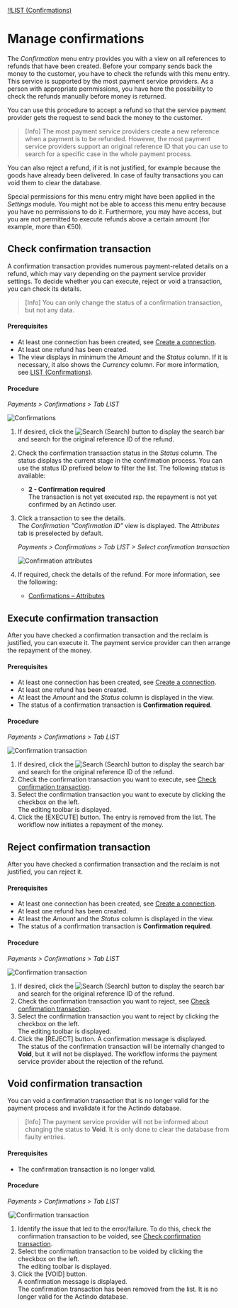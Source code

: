 [!!LIST (Confirmations)](../UserInterface/06a_ListConfirmations.md)


# Manage confirmations

The *Confirmation* menu entry provides you with a view on all references to refunds that have been created. Before your company sends back the money to the customer, you have to check the refunds with this menu entry. This service is supported by the most payment service providers. As a person with appropriate pernmissions, you have here the possibility to check the refunds manually before money is returned.  

You can use this procedure to accept a refund so that the service payment provider gets the request to send back the money to the customer.    
> [Info] The most payment service providers create a new reference when a payment is to be refunded. However, the most payment service providers support an original reference ID that you can use to search for a specific case in the whole payment process.   

You can also reject a refund, if it is not justified, for example because the goods have already been delivered. In case of faulty transactions you can void them to clear the database.   

Special permissions for this menu entry might have been applied in the *Settings* module. You might not be able to access this menu entry because you have no permissions to do it. Furthermore, you may have access, but you are not permitted to execute refunds above a certain amount (for example, more than €50). 


## Check confirmation transaction  

A confirmation transaction provides numerous payment-related details on a refund, which may vary depending on the payment service provider settings. To decide whether you can execute, reject or void a transaction, you can check its details.  
> [Info] You can only change the status of a confirmation transaction, but not any data.


#### Prerequisites 

- At least one connection has been created, see [Create a connection](../Integration/01_ManageConnection.md#create-a-connection).
- At least one refund has been created.
- The view displays in minimum the *Amount* and the *Status* column. If it is necessary, it also shows the *Currency* column. For more information, see [LIST (Confirmations)](../UserInterface/06_ListConfirmations.md#create-view).


#### Procedure

*Payments > Confirmations > Tab LIST*  

![Confirmations](../../Assets/Screenshots/Payments/Confirmations/LISTConfirmations.png "[Confirmations]")

1. If desired, click the ![Search](../../Assets/Icons/Search.png "[Search]") (Search) button to display the search bar and search for the original reference ID of the refund.

2. Check the confirmation transaction status in the *Status* column. The status displays the current stage in the confirmation process. You can use the status ID prefixed below to filter the list. The following status is available: 
    - **2 - Confirmation required**   
       The transaction is not yet executed rsp. the repayment is not yet confirmed by an Actindo user.
    
3. Click a transaction to see the details.   
    The *Confirmation "Confirmation ID"* view is displayed. The *Attributes* tab is preselected by default.   

     *Payments > Confirmations > Tab LIST > Select confirmation transaction*  

    ![Confirmation attributes](../../Assets/Screenshots/Payments/Confirmations/AttributesConfirmation.png "[Confirmaton attributes]")
4. If required, check the details of the refund. For more information, see the following:
     - [Confirmations &ndash; Attributes](../UserInterface/06_ListConfirmations.md#confirmations-–-attributes)



## Execute confirmation transaction

After you have checked a confirmation transaction and the reclaim is justified, you can execute it. The payment service provider can then arrange the repayment of the money.  

#### Prerequisites
- At least one connection has been created, see [Create a connection](../Integration/01_ManageConnections.md#create-a-connection).
- At least one refund has been created.
- At least the *Amount* and the *Status* column is displayed in the view.
- The status of a confirmation transaction is **Confirmation required**. 

#### Procedure

*Payments > Confirmations > Tab LIST*

![Confirmation transaction](../../Assets/Screenshots/Payments/Confirmations/LISTConfirmations.png "[Confirmation transaction]")

1. If desired, click the ![Search](../../Assets/Icons/Search.png "[Search]") (Search) button to display the search bar and search for the original reference ID of the refund.
2. Check the confirmation transaction you want to execute, see [Check confirmation transaction](#check-confirmation-transaction).
2. Select the confirmation transaction you want to execute by clicking the checkbox on the left.   
The editing toolbar is displayed.
3. Click the [EXECUTE] button.
   The entry is removed from the list. The workflow now initiates a repayment of the money.



## Reject confirmation transaction

After you have checked a confirmation transaction and the reclaim is not justified, you can reject it.   

#### Prerequisites
- At least one connection has been created, see [Create a connection](../Integration/01_ManageConnections.md#create-a-connection).
- At least one refund has been created.
- At least the *Amount* and the *Status* column is displayed in the view.
- The status of a confirmation transaction is **Confirmation required**. 

#### Procedure

*Payments > Confirmations > Tab LIST*

![Confirmation transaction](../../Assets/Screenshots/Payments/Confirmations/LISTConfirmations.png "[Confirmation transaction]")


1. If desired, click the ![Search](../../Assets/Icons/Search.png "[Search]") (Search) button to display the search bar and search for the original reference ID of the refund.
2. Check the confirmation transaction you want to reject, see [Check confirmation transaction](#check-confirmation-transaction).
3. Select the confirmation transaction you want to reject by clicking the checkbox on the left.   
    The editing toolbar is displayed.
4. Click the [REJECT] button. 
   A confirmation message is displayed.    
   The status of the confirmation transaction will be internally changed to **Void**, but it will not be displayed. The workflow informs the payment service provider about the rejection of the refund.



## Void confirmation transaction  

You can void a confirmation transaction that is no longer valid for the payment process and invalidate it for the Actindo database. 
> [Info] The payment service provider will not be informed about changing the status to **Void**. It is only done to clear the database from faulty entries.  

#### Prerequisites
- The confirmation transaction is no longer valid.

#### Procedure

*Payments > Confirmations > Tab LIST*

!![Confirmation transaction](../../Assets/Screenshots/Payments/Confirmations/LISTConfirmations.png "[Confirmation transaction]")

1. Identify the issue that led to the error/failure. To do this, check the confirmation transaction to be voided, see [Check confirmation transaction](#check-confirmation-transaction).
2. Select the confirmation transaction to be voided by clicking the checkbox on the left.   
The editing toolbar is displayed.
3. Click the [VOID] button.  
A confirmation message is displayed.  
The confirmation transaction has been removed from the list. It is no longer valid for the Actindo database.